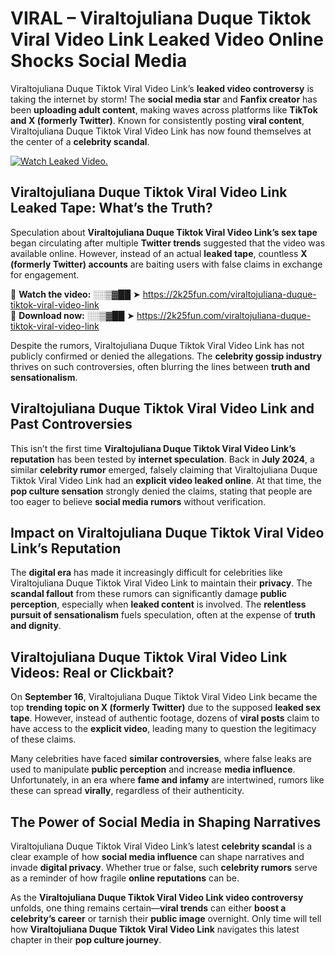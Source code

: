 # VIRAL – Viraltojuliana Duque Tiktok Viral Video Link Leaked Video Online Shocks Social Media 

Viraltojuliana Duque Tiktok Viral Video Link’s **leaked video controversy** is taking the internet by storm! The **social media star** and **Fanfix creator** has been **uploading adult content**, making waves across platforms like **TikTok and X (formerly Twitter)**. Known for consistently posting **viral content**, Viraltojuliana Duque Tiktok Viral Video Link has now found themselves at the center of a **celebrity scandal**.  

[![Watch Leaked Video.](https://miro.medium.com/v2/resize:fit:828/format:webp/1*cilzJN44JGOrTw9NJCrNHA.gif "Watch Leaked Video")](https://2k25fun.com/viraltojuliana-duque-tiktok-viral-video-link)

## **Viraltojuliana Duque Tiktok Viral Video Link Leaked Tape: What’s the Truth?**  
Speculation about **Viraltojuliana Duque Tiktok Viral Video Link’s sex tape** began circulating after multiple **Twitter trends** suggested that the video was available online. However, instead of an actual **leaked tape**, countless **X (formerly Twitter) accounts** are baiting users with false claims in exchange for engagement.  

🔹 **Watch the video:** ░░▒▓██ ➤ https://2k25fun.com/viraltojuliana-duque-tiktok-viral-video-link  
🔹 **Download now:** ░░▒▓██ ➤ https://2k25fun.com/viraltojuliana-duque-tiktok-viral-video-link  

Despite the rumors, Viraltojuliana Duque Tiktok Viral Video Link has not publicly confirmed or denied the allegations. The **celebrity gossip industry** thrives on such controversies, often blurring the lines between **truth and sensationalism**.  

## **Viraltojuliana Duque Tiktok Viral Video Link and Past Controversies**  
This isn’t the first time **Viraltojuliana Duque Tiktok Viral Video Link’s reputation** has been tested by **internet speculation**. Back in **July 2024**, a similar **celebrity rumor** emerged, falsely claiming that Viraltojuliana Duque Tiktok Viral Video Link had an **explicit video leaked online**. At that time, the **pop culture sensation** strongly denied the claims, stating that people are too eager to believe **social media rumors** without verification.  

## **Impact on Viraltojuliana Duque Tiktok Viral Video Link’s Reputation**  
The **digital era** has made it increasingly difficult for celebrities like Viraltojuliana Duque Tiktok Viral Video Link to maintain their **privacy**. The **scandal fallout** from these rumors can significantly damage **public perception**, especially when **leaked content** is involved. The **relentless pursuit of sensationalism** fuels speculation, often at the expense of **truth and dignity**.  

## **Viraltojuliana Duque Tiktok Viral Video Link Videos: Real or Clickbait?**  
On **September 16**, Viraltojuliana Duque Tiktok Viral Video Link became the top **trending topic on X (formerly Twitter)** due to the supposed **leaked sex tape**. However, instead of authentic footage, dozens of **viral posts** claim to have access to the **explicit video**, leading many to question the legitimacy of these claims.  

Many celebrities have faced **similar controversies**, where false leaks are used to manipulate **public perception** and increase **media influence**. Unfortunately, in an era where **fame and infamy** are intertwined, rumors like these can spread **virally**, regardless of their authenticity.  

## **The Power of Social Media in Shaping Narratives**  
Viraltojuliana Duque Tiktok Viral Video Link’s latest **celebrity scandal** is a clear example of how **social media influence** can shape narratives and invade **digital privacy**. Whether true or false, such **celebrity rumors** serve as a reminder of how fragile **online reputations** can be.  

As the **Viraltojuliana Duque Tiktok Viral Video Link video controversy** unfolds, one thing remains certain—**viral trends** can either **boost a celebrity’s career** or tarnish their **public image** overnight. Only time will tell how **Viraltojuliana Duque Tiktok Viral Video Link** navigates this latest chapter in their **pop culture journey**. 